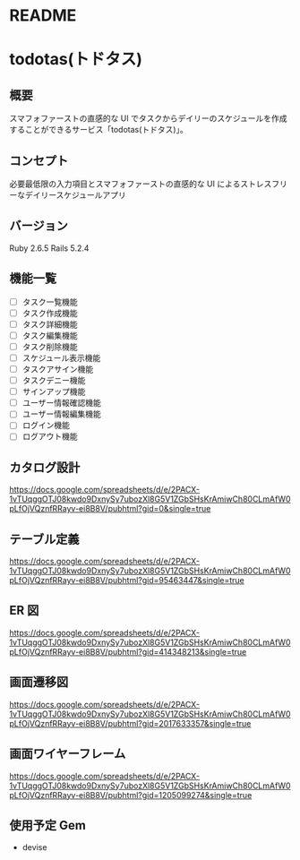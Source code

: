 # README

# todotas(トドタス)

## 概要

スマフォファーストの直感的な UI でタスクからデイリーのスケジュールを作成することができるサービス「todotas(トドタス)」。

## コンセプト

必要最低限の入力項目とスマフォファーストの直感的な UI によるストレスフリーなデイリースケジュールアプリ

## バージョン

Ruby 2.6.5
Rails 5.2.4

## 機能一覧

- [ ] タスク一覧機能
- [ ] タスク作成機能
- [ ] タスク詳細機能
- [ ] タスク編集機能
- [ ] タスク削除機能
- [ ] スケジュール表示機能
- [ ] タスクアサイン機能
- [ ] タスクデニー機能
- [ ] サインアップ機能
- [ ] ユーザー情報確認機能
- [ ] ユーザー情報編集機能
- [ ] ログイン機能
- [ ] ログアウト機能

## カタログ設計

https://docs.google.com/spreadsheets/d/e/2PACX-1vTUqggOTJ08kwdo9DxnySy7ubozXl8G5V1ZGbSHsKrAmiwCh80CLmAfW0pLfOjVQznfRRayv-ei8B8V/pubhtml?gid=0&single=true

## テーブル定義

https://docs.google.com/spreadsheets/d/e/2PACX-1vTUqggOTJ08kwdo9DxnySy7ubozXl8G5V1ZGbSHsKrAmiwCh80CLmAfW0pLfOjVQznfRRayv-ei8B8V/pubhtml?gid=95463447&single=true

## ER 図

https://docs.google.com/spreadsheets/d/e/2PACX-1vTUqggOTJ08kwdo9DxnySy7ubozXl8G5V1ZGbSHsKrAmiwCh80CLmAfW0pLfOjVQznfRRayv-ei8B8V/pubhtml?gid=414348213&single=true

## 画面遷移図

https://docs.google.com/spreadsheets/d/e/2PACX-1vTUqggOTJ08kwdo9DxnySy7ubozXl8G5V1ZGbSHsKrAmiwCh80CLmAfW0pLfOjVQznfRRayv-ei8B8V/pubhtml?gid=2017633357&single=true

## 画面ワイヤーフレーム

https://docs.google.com/spreadsheets/d/e/2PACX-1vTUqggOTJ08kwdo9DxnySy7ubozXl8G5V1ZGbSHsKrAmiwCh80CLmAfW0pLfOjVQznfRRayv-ei8B8V/pubhtml?gid=1205099274&single=true

## 使用予定 Gem

- devise
